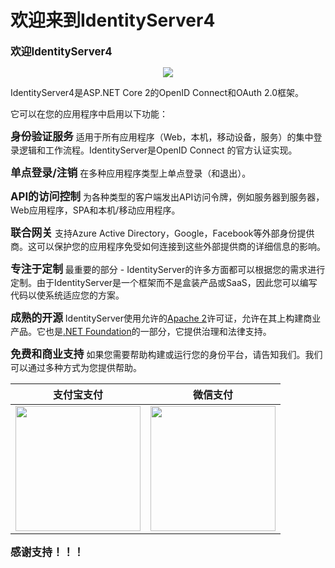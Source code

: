 # 欢迎来到IdentityServer4

**<big>欢迎IdentityServer4</big>**     

<div align="center">
<img src="https://identityserver4.readthedocs.io/en/latest/_images/logo.png"/>
</div>   

IdentityServer4是ASP\.NET Core 2的OpenID Connect和OAuth 2.0框架。  

它可以在您的应用程序中启用以下功能：   

**<big>身份验证服务</big>**
适用于所有应用程序（Web，本机，移动设备，服务）的集中登录逻辑和工作流程。IdentityServer是OpenID Connect 的官方认证实现。  

**<big>单点登录/注销</big>**
在多种应用程序类型上单点登录（和退出）。  

**<big>API的访问控制</big>**
为各种类型的客户端发出API访问令牌，例如服务器到服务器，Web应用程序，SPA和本机/移动应用程序。  

**<big>联合网关</big>**
支持Azure Active Directory，Google，Facebook等外部身份提供商。这可以保护您的应用程序免受如何连接到这些外部提供商的详细信息的影响。  

**<big>专注于定制</big>**
最重要的部分 - IdentityServer的许多方面都可以根据您的需求进行定制。由于IdentityServer是一个框架而不是盒装产品或SaaS，因此您可以编写代码以使系统适应您的方案。  

**<big>成熟的开源</big>**
IdentityServer使用允许的[Apache 2](https://www.apache.org/licenses/LICENSE-2.0)许可证，允许在其上构建商业产品。它也是[.NET Foundation](https://dotnetfoundation.org/)的一部分，它提供治理和法律支持。  

**<big>免费和商业支持</big>**
如果您需要帮助构建或运行您的身份平台，请告知我们。我们可以通过多种方式为您提供帮助。 

| 支付宝支付 | 微信支付 |
| ------ | ------ |
| <img src="https://github.com/thinksjay/IdentityServer4/blob/master/alipay.jpg?raw=true" width="200"/> | <img src="https://github.com/thinksjay/IdentityServer4/blob/master/wechatpay.jpg?raw=true" width="200"/> |

**<big>感谢支持！！！</big>**